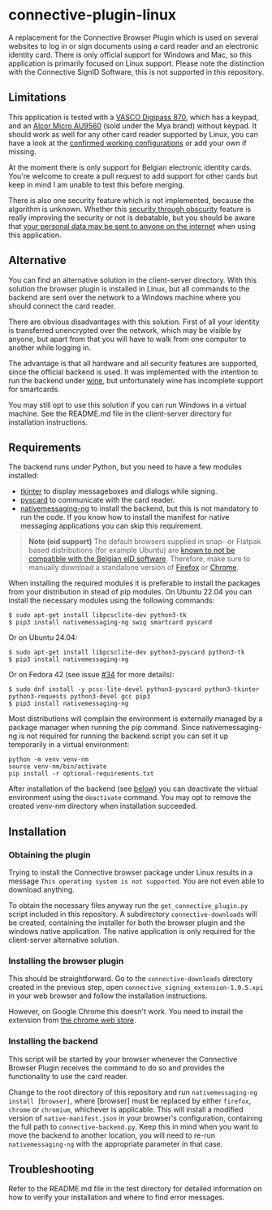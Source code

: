 # connective-plugin-linux

A replacement for the Connective Browser Plugin which is used on several websites to log in or sign documents using a card reader and an electronic identity card. There is only official support for Windows and Mac, so this application is primarily focused on Linux support.
Please note the distinction with the Connective SignID Software, this is not supported in this repository.

## Limitations

This application is tested with a [VASCO Digipass 870](https://www.onespan.com/products/card-readers/digipass-870), which has a keypad, and an [Alcor Micro AU9560](https://www.alcorlink.com/product-AU9560-USB.html) (sold under the Mya brand) without keypad. It should work as well for any other card reader supported by Linux, you can have a look at the [confirmed working configurations](https://github.com/roelderickx/connective-plugin-linux/discussions/20) or add your own if missing.

At the moment there is only support for Belgian electronic identity cards. You're welcome to create a pull request to add support for other cards but keep in mind I am unable to test this before merging.

There is also one security feature which is not implemented, because the algorithm is unknown. Whether this [security through obscurity](https://en.wikipedia.org/wiki/Security_through_obscurity) feature is really improving the security or not is debatable, but you should be aware that [your personal data may be sent to anyone on the internet](https://github.com/roelderickx/connective-plugin-linux/issues/12) when using this application.

## Alternative

You can find an alternative solution in the client-server directory. With this solution the browser plugin is installed in Linux, but all commands to the backend are sent over the network to a Windows machine where you should connect the card reader.

There are obvious disadvantages with this solution. First of all your identity is transferred unencrypted over the network, which may be visible by anyone, but apart from that you will have to walk from one computer to another while logging in.

The advantage is that all hardware and all security features are supported, since the official backend is used. It was implemented with the intention to run the backend under [wine](https://www.winehq.org/), but unfortunately wine has incomplete support for smartcards.

You may still opt to use this solution if you can run Windows in a virtual machine. See the README.md file in the client-server directory for installation instructions.

## Requirements

The backend runs under Python, but you need to have a few modules installed:
- [tkinter](https://docs.python.org/3/library/tkinter.html) to display messageboxes and dialogs while signing.
- [pyscard](https://github.com/LudovicRousseau/pyscard) to communicate with the card reader.
- [nativemessaging-ng](https://github.com/roelderickx/nativemessaging-ng) to install the backend, but this is not mandatory to run the code. If you know how to install the manifest for native messaging applications you can skip this requirement.

> **Note (eid support)** The default browsers supplied in snap- or Flatpak based distributions (for example Ubuntu) are [known to not be compatible with the Belgian eID software](https://eid.belgium.be/en/faq/firefox-how-do-i-install-and-activate-eid-add#7636). Therefore, make sure to manually download a standalone version of [Firefox](https://www.mozilla.org/en-US/firefox/linux/) or [Chrome](https://www.google.com/chrome/?platform=linux).

When installing the required modules it is preferable to install the packages from your distribution in stead of pip modules. On Ubuntu 22.04 you can install the necessary modules using the following commands:

```
$ sudo apt-get install libpcsclite-dev python3-tk
$ pip3 install nativemessaging-ng swig smartcard pyscard
```

Or on Ubuntu 24.04:

```
$ sudo apt-get install libpcsclite-dev python3-pyscard python3-tk
$ pip3 install nativemessaging-ng
```

Or on Fedora 42 (see issue [#34](https://github.com/roelderickx/connective-plugin-linux/issues/34) for more details):

```
$ sudo dnf install -y pcsc-lite-devel python3-pyscard python3-tkinter python3-requests python3-devel gcc pip3
$ pip3 install nativemessaging-ng
```

Most distributions will complain the environment is externally managed by a package manager when running the pip command. Since nativemessaging-ng is not required for running the backend script you can set it up temporarily in a virtual environment:
```
python -m venv venv-nm
source venv-nm/bin/activate
pip install -r optional-requirements.txt
```
After installation of the backend (see [below](#installing-the-backend)) you can deactivate the virtual environment using the `deactivate` command. You may opt to remove the created venv-nm directory when installation succeeded.

## Installation

### Obtaining the plugin

Trying to install the Connective browser package under Linux results in a message `This operating system is not supported`. You are not even able to download anything.

To obtain the necessary files anyway run the `get_connective_plugin.py` script included in this repository. A subdirectory `connective-downloads` will be created, containing the installer for both the browser plugin and the windows native application. The native application is only required for the client-server alternative solution.

### Installing the browser plugin

This should be straightforward. Go to the `connective-downloads` directory created in the previous step, open `connective_signing_extension-1.0.5.xpi` in your web browser and follow the installation instructions.

However, on Google Chrome this doesn't work. You need to install the extension from [the chrome web store](https://chromewebstore.google.com/detail/connective-signing-extens/kclpjmhngbacampgcdojmiedamjbgjjm?utm_source=chrome-app-launcher-info-dialog).

### Installing the backend

This script will be started by your browser whenever the Connective Browser Plugin receives the command to do so and provides the functionality to use the card reader.

Change to the root directory of this repository and run `nativemessaging-ng install [browser]`, where \[browser\] must be replaced by either `firefox`, `chrome` or `chromium`, whichever is applicable. This will install a modified version of `native-manifest.json` in your browser's configuration, containing the full path to `connective-backend.py`. Keep this in mind when you want to move the backend to another location, you will need to re-run `nativemessaging-ng` with the appropriate parameter in that case.

## Troubleshooting

Refer to the README.md file in the test directory for detailed information on how to verify your installation and where to find error messages.
